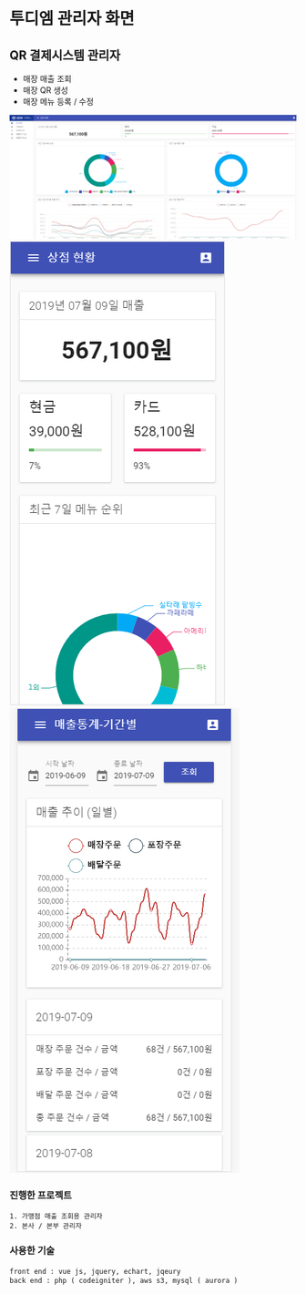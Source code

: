 # 투디엠 관리자 화면

## QR 결제시스템 관리자
  - 매장 매출 조회
  - 매장 QR 생성
  - 매장 메뉴 등록 / 수정
<div>
  <img src="../admin/admin2.PNG" />
 </div>
 <div>
  <img src="../admin/admin1.PNG" />
  <img src="../admin/admin3.PNG" />
 </div>

### 진행한 프로젝트
```
1. 가맹점 매출 조회용 관리자
2. 본사 / 본부 관리자
```
### 사용한 기술
```
front end : vue js, jquery, echart, jqeury
back end : php ( codeigniter ), aws s3, mysql ( aurora ) 
```
